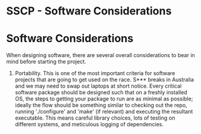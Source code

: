 # SSCP - Software Considerations

# Software Considerations

When designing software, there are several overall considerations to bear in mind before starting the project.

1. Portability. This is one of the most important criteria for software projects that are going to get used on the race. S*** breaks in Australia and we may need to swap out laptops at short notice. Every critical software package should be designed such that on a freshly installed OS, the steps to getting your package to run are as minimal as possible; ideally the flow should be something similar to checking out the repo, running './configure' and 'make' (if relevant) and executing the resultant executable. This means careful library choices, lots of testing on different systems, and meticulous logging of dependencies.

